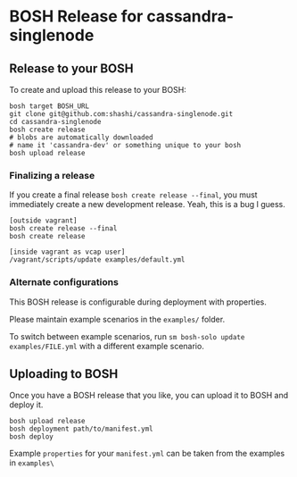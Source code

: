 # BOSH Release for cassandra-singlenode

## Release to your BOSH

To create and upload this release to your BOSH:

```
bosh target BOSH_URL
git clone git@github.com:shashi/cassandra-singlenode.git
cd cassandra-singlenode
bosh create release
# blobs are automatically downloaded
# name it 'cassandra-dev' or something unique to your bosh
bosh upload release
```

### Finalizing a release

If you create a final release `bosh create release --final`, you must immediately create a new development release. Yeah, this is a bug I guess.

```
[outside vagrant]
bosh create release --final
bosh create release

[inside vagrant as vcap user]
/vagrant/scripts/update examples/default.yml
```


### Alternate configurations

This BOSH release is configurable during deployment with properties. 

Please maintain example scenarios in the `examples/` folder.

To switch between example scenarios, run `sm bosh-solo update examples/FILE.yml` with a different example scenario.

## Uploading to BOSH

Once you have a BOSH release that you like, you can upload it to BOSH and deploy it.

```
bosh upload release
bosh deployment path/to/manifest.yml
bosh deploy
```

Example `properties` for your `manifest.yml` can be taken from the examples in `examples\`

